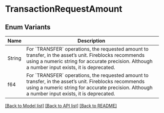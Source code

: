 # TransactionRequestAmount

## Enum Variants

| Name | Description |
|---- | -----|
| String | For &#x60;TRANSFER&#x60; operations, the requested amount to transfer, in the asset’s unit. Fireblocks recommends using a numeric string for accurate precision. Although a number input exists, it is deprecated. |
| f64 | For &#x60;TRANSFER&#x60; operations, the requested amount to transfer, in the asset’s unit. Fireblocks recommends using a numeric string for accurate precision. Although a number input exists, it is deprecated. |

[[Back to Model list]](../README.md#documentation-for-models) [[Back to API list]](../README.md#documentation-for-api-endpoints) [[Back to README]](../README.md)


